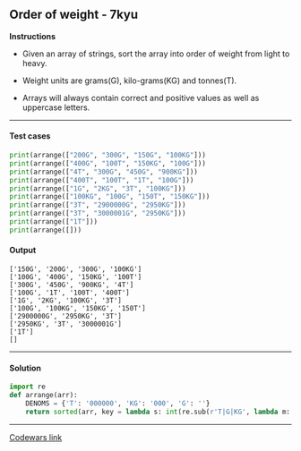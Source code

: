 ## Order of weight - 7kyu

**Instructions**

- Given an array of strings, sort the array into order of weight from light to heavy.

- Weight units are grams(G), kilo-grams(KG) and tonnes(T).

- Arrays will always contain correct and positive values as well as uppercase letters.

---

#### Test cases

```python
print(arrange(["200G", "300G", "150G", "100KG"]))
print(arrange(["400G", "100T", "150KG", "100G"]))
print(arrange(["4T", "300G", "450G", "900KG"]))
print(arrange(["400T", "100T", "1T", "100G"]))
print(arrange(["1G", "2KG", "3T", "100KG"]))
print(arrange(["100KG", "100G", "150T", "150KG"]))
print(arrange(["3T", "2900000G", "2950KG"]))
print(arrange(["3T", "3000001G", "2950KG"]))
print(arrange(["1T"]))
print(arrange([]))
```

#### Output

```
['150G', '200G', '300G', '100KG']
['100G', '400G', '150KG', '100T']
['300G', '450G', '900KG', '4T']
['100G', '1T', '100T', '400T']
['1G', '2KG', '100KG', '3T']
['100G', '100KG', '150KG', '150T']
['2900000G', '2950KG', '3T']
['2950KG', '3T', '3000001G']
['1T']
[]
```

---

#### Solution

```python
import re
def arrange(arr):
    DENOMS = {'T': '000000', 'KG': '000', 'G': ''}
    return sorted(arr, key = lambda s: int(re.sub(r'T|G|KG', lambda m: DENOMS[m.group(0)], s)))
```

---

[Codewars link](https://www.codewars.com/kata/59ff4709ba2a14501500003a/)
